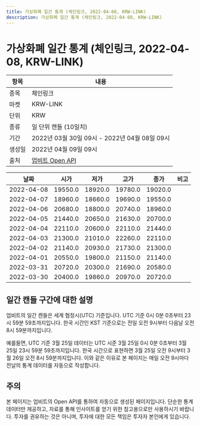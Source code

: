 ```yaml
---
title: 가상화폐 일간 통계 (체인링크, 2022-04-08, KRW-LINK)
description: 가상화폐 일간 통계 (체인링크, 2022-04-08, KRW-LINK)
---
```



가상화폐 일간 통계 (체인링크, 2022-04-08, KRW-LINK)
===

|항목|내용|
|--|--|
|종목|체인링크|
|마켓|KRW-LINK|
|단위|KRW|
|종류|일 단위 캔들 (10일치)|
|기간|2022년 03월 30일 09시 - 2022년 04월 08일 09시|
|생성일|2022년 04월 09일 09시|
|출처|[업비트 Open API](https://docs.upbit.com)|


|날짜|시가|저가|고가|종가|비고|
|--|--|--|--|--|--|
|2022-04-08|19550.0|18920.0|19780.0|19020.0|    |
|2022-04-07|18960.0|18660.0|19690.0|19550.0|    |
|2022-04-06|20680.0|18800.0|20740.0|18960.0|    |
|2022-04-05|21440.0|20650.0|21630.0|20700.0|    |
|2022-04-04|22110.0|20600.0|22110.0|21440.0|    |
|2022-04-03|21300.0|21010.0|22260.0|22110.0|    |
|2022-04-02|21140.0|20930.0|21730.0|21300.0|    |
|2022-04-01|20550.0|19800.0|21150.0|21140.0|    |
|2022-03-31|20720.0|20300.0|21690.0|20580.0|    |
|2022-03-30|20400.0|19860.0|20970.0|20720.0|    |


일간 캔들 구간에 대한 설명
---


업비트의 일간 캔들은 세계 협정시(UTC) 기준입니다. 
UTC 기준 0시 0분 0초부터 23시 59분 59초까지입니다. 
한국 시간인 KST 기준으로는 전일 오전 9시부터 다음날 오전 8시 59분까지입니다. 


예를들면, UTC 기준 3월 25일 데이터는 UTC 시준 3월 25일 0시 0분 0초부터 3월 25일 23시 59분 59초까지입니다. 
한국 시간으로 표현하면 3월 25일 오전 9시부터 3월 26일 오전 8시 59분까지입니다. 
이와 같은 이유로 본 페이지는 매일 오전 9시마다 전날의 통계 데이터를 자동으로 작성합니다. 


주의
---


본 페이지는 업비트의 Open API를 통하여 자동으로 생성된 페이지입니다. 
단순한 통계 데이터만 제공하고, 자료를 통해 인사이트를 얻기 위한 참고용으로만 사용하시기 바랍니다. 
투자를 권유하는 것은 아니며, 투자에 대한 모든 책임은 투자자 본인에게 있습니다. 
